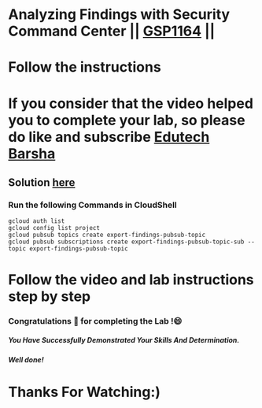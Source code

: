 # Analyzing Findings with Security Command Center || [GSP1164](https://www.cloudskillsboost.google/focuses/71931?parent=catalog) ||
# Follow the instructions

# If you consider that the video helped you to complete your lab, so please do like and subscribe [Edutech Barsha](https://www.youtube.com/@edutechbarsha)
## Solution [here](https://youtu.be/2MtpsN8tRvo)

### Run the following Commands in CloudShell

```
gcloud auth list
gcloud config list project
gcloud pubsub topics create export-findings-pubsub-topic
gcloud pubsub subscriptions create export-findings-pubsub-topic-sub --topic export-findings-pubsub-topic
```
# Follow the video and lab instructions step by step


### Congratulations 🎉 for completing the Lab !😄

##### *You Have Successfully Demonstrated Your Skills And Determination.*

#### *Well done!*

# Thanks For Watching:)

